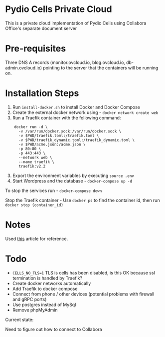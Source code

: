 # Pydio Cells Private Cloud

This is a private cloud implementation of Pydio Cells using Collabora Office's separate document server

# Pre-requisites

Three DNS A records (monitor.ovcloud.io, blog.ovcloud.io, db-admin.ovcloud.io) pointing to the server that the containers will be running on.

# Installation Steps

1. Run ```install-docker.sh``` to install Docker and Docker Compose
2. Create the external docker network using - ```docker network create web```
3. Run a Traefik container with the following command:

```shell
    docker run -d \
      -v /var/run/docker.sock:/var/run/docker.sock \
      -v $PWD/traefik.toml:/traefik.toml \
      -v $PWD/traefik_dynamic.toml:/traefik_dynamic.toml \
      -v $PWD/acme.json:/acme.json \
      -p 80:80 \
      -p 443:443 \
      --network web \
      --name traefik \
      traefik:v2.2
```

3. Export the environment variables by executing ```source .env```
4. Start Wordpress and the database - ```docker-compose up -d```

To stop the services run - ```docker-compose down```

Stop the Traefik container - Use ```docker ps``` to find the container id, then run ```docker stop {container_id}```

# Notes

Used [this](https://www.digitalocean.com/community/tutorials/how-to-use-traefik-v2-as-a-reverse-proxy-for-docker-containers-on-ubuntu-20-04) article for reference.


# Todo

- ```CELLS_NO_TLS=1``` TLS is cells has been disabled, is this OK because ssl termination is handled by Traefik?
- Create docker networks automatically
- Add Traefik to docker compose
- Connect from phone / other devices (potential problems with firewall and gRPC ports)
- Use postgres instead of MySql
- Remove phpMyAdmin

Current state:

Need to figure out how to connect to Collabora
